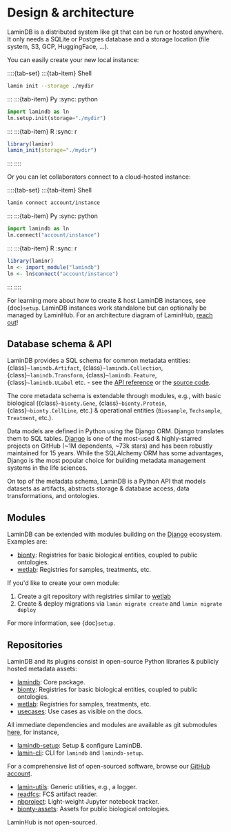 # Design & architecture

LaminDB is a distributed system like git that can be run or hosted anywhere. It only needs a SQLite or Postgres database and a storage location (file system, S3, GCP, HuggingFace, ...).

You can easily create your new local instance:

::::{tab-set}
:::{tab-item} Shell

```bash
lamin init --storage ./mydir
```

:::
:::{tab-item} Py
:sync: python

```python
import lamindb as ln
ln.setup.init(storage="./mydir")
```

:::
:::{tab-item} R
:sync: r

```R
library(laminr)
lamin_init(storage="./mydir")
```

:::
::::

Or you can let collaborators connect to a cloud-hosted instance:

::::{tab-set}
:::{tab-item} Shell

```bash
lamin connect account/instance
```

:::
:::{tab-item} Py
:sync: python

```python
import lamindb as ln
ln.connect("account/instance")
```

:::
:::{tab-item} R
:sync: r

```R
library(laminr)
ln <- import_module("lamindb")
ln <- ln$connect("account/instance")
```

:::
::::

For learning more about how to create & host LaminDB instances, see {doc}`setup`. LaminDB instances work standalone but can optionally be managed by LaminHub. For an architecture diagram of LaminHub, [reach out](https://lamin.ai/contact)!

## Database schema & API

LaminDB provides a SQL schema for common metadata entities: {class}`~lamindb.Artifact`, {class}`~lamindb.Collection`, {class}`~lamindb.Transform`, {class}`~lamindb.Feature`, {class}`~lamindb.ULabel` etc. - see the [API reference](/api) or the [source code](https://github.com/laminlabs/lamindb/tree/main/lamindb/models).

The core metadata schema is extendable through modules, e.g., with basic biological ({class}`~bionty.Gene`, {class}`~bionty.Protein`, {class}`~bionty.CellLine`, etc.) & operational entities (`Biosample`, `Techsample`, `Treatment`, etc.).

Data models are defined in Python using the Django ORM. Django translates them to SQL tables.
[Django](https://github.com/django/django) is one of the most-used & highly-starred projects on GitHub (~1M dependents, ~73k stars) and has been robustly maintained for 15 years.
While the SQLAlchemy ORM has some advantages, Django is the most popular choice for building metadata management systems in the life sciences.

On top of the metadata schema, LaminDB is a Python API that models datasets as artifacts, abstracts storage & database access, data transformations, and ontologies.

## Modules

LaminDB can be extended with modules building on the [Django](https://github.com/django/django) ecosystem. Examples are:

- [bionty](./bionty): Registries for basic biological entities, coupled to public ontologies.
- [wetlab](https://github.com/laminlabs/wetlab): Registries for samples, treatments, etc.

If you'd like to create your own module:

1. Create a git repository with registries similar to [wetlab](https://github.com/laminlabs/wetlab)
2. Create & deploy migrations via `lamin migrate create` and `lamin migrate deploy`

For more information, see {doc}`setup`.

## Repositories

LaminDB and its plugins consist in open-source Python libraries & publicly hosted metadata assets:

- [lamindb](https://github.com/laminlabs/lamindb): Core package.
- [bionty](https://github.com/laminlabs/bionty): Registries for basic biological entities, coupled to public ontologies.
- [wetlab](https://github.com/laminlabs/wetlab): Registries for samples, treatments, etc.
- [usecases](https://github.com/laminlabs/lamin-usecases): Use cases as visible on the docs.

All immediate dependencies and modules are available as git submodules [here](https://github.com/laminlabs/lamindb/tree/main/sub), for instance,

- [lamindb-setup](https://github.com/laminlabs/lamindb-setup): Setup & configure LaminDB.
- [lamin-cli](https://github.com/laminlabs/lamin-cli): CLI for `lamindb` and `lamindb-setup`.

For a comprehensive list of open-sourced software, browse our [GitHub account](https://github.com/laminlabs).

- [lamin-utils](https://github.com/laminlabs/lamin-utils): Generic utilities, e.g., a logger.
- [readfcs](https://github.com/laminlabs/readfcs): FCS artifact reader.
- [nbproject](https://github.com/laminlabs/readfcs): Light-weight Jupyter notebook tracker.
- [bionty-assets](https://github.com/laminlabs/bionty-assets): Assets for public biological ontologies.

LaminHub is not open-sourced.
